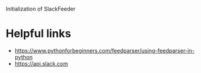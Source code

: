 Initialization of SlackFeeder


# Helpful links
- https://www.pythonforbeginners.com/feedparser/using-feedparser-in-python
- https://api.slack.com